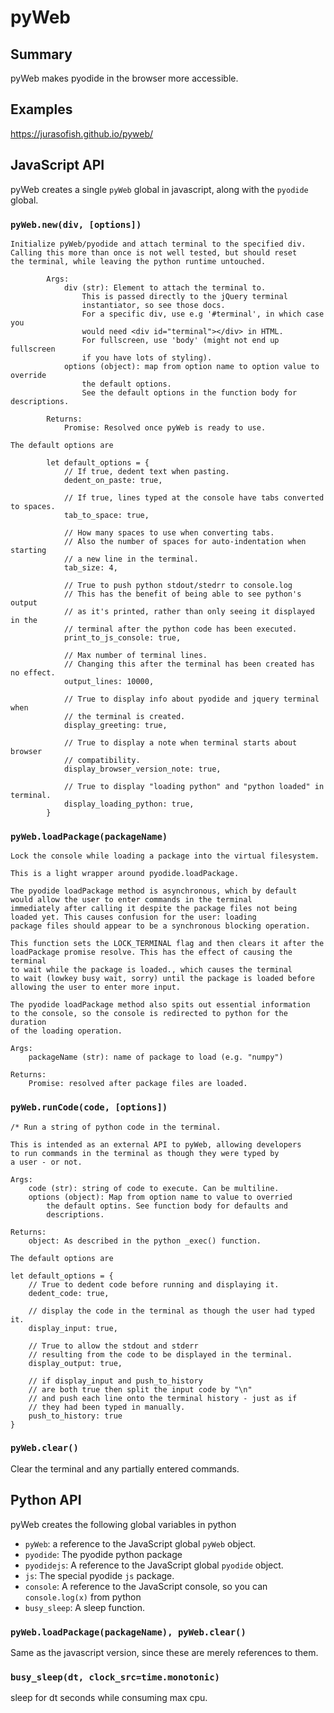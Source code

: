 # pyWeb

## Summary

pyWeb makes pyodide in the browser more accessible.

## Examples

https://jurasofish.github.io/pyweb/

## JavaScript API

pyWeb creates a single `pyWeb` global in javascript, along with the `pyodide` global.

### `pyWeb.new(div, [options])`
```
Initialize pyWeb/pyodide and attach terminal to the specified div.
Calling this more than once is not well tested, but should reset
the terminal, while leaving the python runtime untouched.

        Args:
            div (str): Element to attach the terminal to.
                This is passed directly to the jQuery terminal
                instantiator, so see those docs.
                For a specific div, use e.g '#terminal', in which case you
                would need <div id="terminal"></div> in HTML.
                For fullscreen, use 'body' (might not end up fullscreen 
                if you have lots of styling).
            options (object): map from option name to option value to override
                the default options.
                See the default options in the function body for descriptions.
        
        Returns:
            Promise: Resolved once pyWeb is ready to use.

The default options are 

        let default_options = {
            // If true, dedent text when pasting. 
            dedent_on_paste: true,

            // If true, lines typed at the console have tabs converted to spaces.
            tab_to_space: true,

            // How many spaces to use when converting tabs.
            // Also the number of spaces for auto-indentation when starting
            // a new line in the terminal.
            tab_size: 4,

            // True to push python stdout/stedrr to console.log
            // This has the benefit of being able to see python's output
            // as it's printed, rather than only seeing it displayed in the
            // terminal after the python code has been executed.
            print_to_js_console: true,
            
            // Max number of terminal lines.
            // Changing this after the terminal has been created has no effect.
            output_lines: 10000,

            // True to display info about pyodide and jquery terminal when
            // the terminal is created.
            display_greeting: true,

            // True to display a note when terminal starts about browser 
            // compatibility.
            display_browser_version_note: true,

            // True to display "loading python" and "python loaded" in terminal.
            display_loading_python: true,
        }
```

### `pyWeb.loadPackage(packageName)`

```
Lock the console while loading a package into the virtual filesystem.

This is a light wrapper around pyodide.loadPackage.

The pyodide loadPackage method is asynchronous, which by default
would allow the user to enter commands in the terminal
immediately after calling it despite the package files not being
loaded yet. This causes confusion for the user: loading
package files should appear to be a synchronous blocking operation.

This function sets the LOCK_TERMINAL flag and then clears it after the 
loadPackage promise resolve. This has the effect of causing the terminal
to wait while the package is loaded., which causes the terminal
to wait (lowkey busy wait, sorry) until the package is loaded before
allowing the user to enter more input.

The pyodide loadPackage method also spits out essential information
to the console, so the console is redirected to python for the duration
of the loading operation.

Args:
    packageName (str): name of package to load (e.g. "numpy")

Returns:
    Promise: resolved after package files are loaded.
```

### `pyWeb.runCode(code, [options])`

```
/* Run a string of python code in the terminal.

This is intended as an external API to pyWeb, allowing developers
to run commands in the terminal as though they were typed by
a user - or not.

Args:
    code (str): string of code to execute. Can be multiline.
    options (object): Map from option name to value to overried
        the default optins. See function body for defaults and
        descriptions.

Returns:
    object: As described in the python _exec() function.

The default options are 

let default_options = {
    // True to dedent code before running and displaying it.
    dedent_code: true,

    // display the code in the terminal as though the user had typed it.
    display_input: true,

    // True to allow the stdout and stderr
    // resulting from the code to be displayed in the terminal.
    display_output: true, 

    // if display_input and push_to_history
    // are both true then split the input code by "\n"
    // and push each line onto the terminal history - just as if
    // they had been typed in manually.
    push_to_history: true
}
```

### `pyWeb.clear()`

Clear the terminal and any partially entered commands.

## Python API

pyWeb creates the following global variables in python

 - `pyWeb`: a reference to the JavaScript global `pyWeb` object.
 - `pyodide`: The pyodide python package
 - `pyodidejs`: A reference to the JavaScript global `pyodide` object.
 - `js`: The special pyodide `js` package.
 - `console`: A reference to the JavaScript console, so you can `console.log(x)` from python
 - `busy_sleep`: A sleep function.

### `pyWeb.loadPackage(packageName), pyWeb.clear()`

Same as the javascript version, since these are merely references to them.

### `busy_sleep(dt, clock_src=time.monotonic)`

sleep for dt seconds while consuming max cpu.